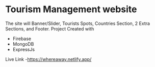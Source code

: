 # Tourism Management website
The site will Banner/Slider, Tourists Spots, Countries Section, 2 Extra Sections, and
Footer.
Project Created with
- Firebase
- MongoDB
- ExpressJs

Live Link
-https://whereaway.netlify.app/
